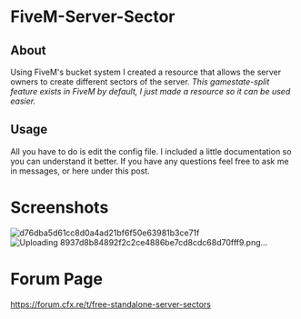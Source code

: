 # FiveM-Server-Sector

## About 
Using FiveM's bucket system I created a resource that allows the server owners to create different sectors of the server. 
*This gamestate-split feature exists in FiveM by default, I just made a resource so it can be used easier.*

## Usage
All you have to do is edit the config file. I included a little documentation so you can understand it better.
If you have any questions feel free to ask me in messages, or here under this post.

# Screenshots

![d76dba5d61cc8d0a4ad21bf6f50e63981b3ce71f](https://github.com/DyrekKing/FiveM-Server-Sector/assets/68273911/9625b83f-f183-4968-b4cf-78ce7a6612b1)
![Uploading 8937d8b84892f2c2ce4886be7cd8cdc68d70fff9.png…]()

# Forum Page
  https://forum.cfx.re/t/free-standalone-server-sectors
